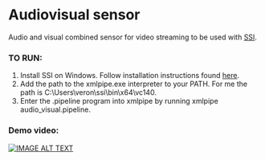 # Audiovisual sensor

Audio and visual combined sensor for video streaming to be used with [SSI](https://github.com/hcmlab/ssi). 

### TO RUN:

1. Install SSI on Windows. Follow installation instructions found [here](https://rawgit.com/hcmlab/ssi/master/docs/index.html#installation). 
2. Add the path to the xmlpipe.exe interpreter to your PATH. For me the path is C:\Users\veron\ssi\bin\x64\vc140. 
3. Enter the .pipeline program into xmlpipe by running xmlpipe audio_visual.pipeline. 

### Demo video:

[![IMAGE ALT TEXT](http://img.youtube.com/vi/RmkDWUocLfs/0.jpg)](http://www.youtube.com/watch?v=RmkDWUocLfs "Audio and Visual Sensors on SSI")



  